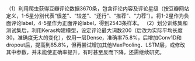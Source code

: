 （1）利用爬虫获得豆瓣评论数据3670条，包含评论内容及评论星级（按豆瓣网站定义，1-5星分别代表“很差”、“较差”、“还行”、“推荐”、“力荐”）。将1-2星作为负面评论label，4-5星作为正面评论label，得到2543条样本。
（2）划分训练集和测试集后，利用Keras构建模型，设定评论最大词数200（后改为实际平均长度30，准确度无大的变化），仅用一层Dense，准确率75.8%，后增加Conv1D和dropout后，提高到85.8%，但再尝试增加其他MaxPooling、LSTM层，或修改其中参数，并未能使正确率提升，有时甚至反而下降，还需继续研究。